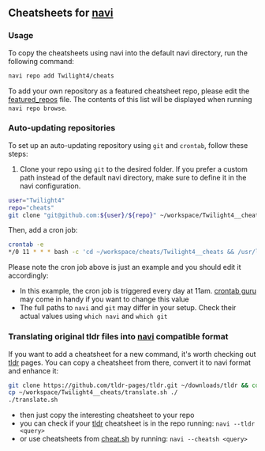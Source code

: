 ## Cheatsheets for [navi](https://github.com/denisidoro/navi)
### Usage
To copy the cheatsheets using navi into the default navi directory, run the following command:
```bash
navi repo add Twilight4/cheats
```
To add your own repository as a featured cheatsheet repo, please edit the [featured_repos](https://github.com/denisidoro/cheats/edit/master/featured_repos.txt) file. The contents of this list will be displayed when running `navi repo browse`.

### Auto-updating repositories
To set up an auto-updating repository using `git` and `crontab`, follow these steps:
1. Clone your repo using `git` to the desired folder. If you prefer a custom path instead of the default navi directory, make sure to define it in the navi configuration.
```bash
user="Twilight4"
repo="cheats"
git clone "git@github.com:${user}/${repo}" ~/workspace/Twilight4__cheats
```

Then, add a cron job:
```bash
crontab -e
*/0 11 * * * bash -c 'cd ~/workspace/cheats/Twilight4__cheats && /usr/local/bin/git pull -q origin master'
```

Please note the cron job above is just an example and you should edit it accordingly:
- In this example, the cron job is triggered every day at 11am. [crontab guru](https://crontab.guru/) may come in handy if you want to change this value
- The full paths to `navi` and `git` may differ in your setup. Check their actual values using `which navi` and `which git`

### Translating original tldr files into [navi](https://github.com/denisidoro/navi) compatible format
If you want to add a cheatsheet for a new command, it's worth checking out [tldr](https://github.com/tldr-pages/tldr) pages. You can copy a cheatsheet from there, convert it to navi format and enhance it:
```bash
git clone https://github.com/tldr-pages/tldr.git ~/downloads/tldr && cd ~/downloads/tdlr
cp ~/workspace/Twilight4__cheats/translate.sh ./
./translate.sh
```
- then just copy the interesting cheatsheet to your repo
- you can check if your [tldr](https://github.com/tldr-pages/tldr) cheatsheet is in the repo running: `navi --tldr <query>`
- or use cheatsheets from [cheat.sh](https://github.com/chubin/cheat.sh) by running: `navi --cheatsh <query>`
